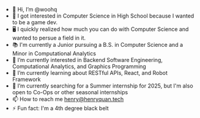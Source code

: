 - 👋 Hi, I’m @woohq 
- 📖 I got interested in Computer Science in High School because I wanted to be a game dev.
- 🖥️ I quickly realized how much you can do with Computer Science and wanted to persue a field in it.
- 📚 I'm currently a Junior pursuing a B.S. in Computer Science and a Minor in Computational Analytics
- 👀 I’m currently interested in Backend Software Engineering, Computational Analytics, and Graphics Programming
- 🌱 I’m currently learning about RESTful APIs, React, and Robot Framework
- 💞️ I’m currently searching for a Summer internship for 2025, but I'm also open to Co-Ops or other seasonal internships
- 📫 How to reach me henry@henryquan.tech
- ⚡ Fun fact: I'm a 4th degree black belt

<!---
henryWoohQuan/henryWoohQuan is a ✨ special ✨ repository because its `README.md` (this file) appears on your GitHub profile.
You can click the Preview link to take a look at your changes.
--->
